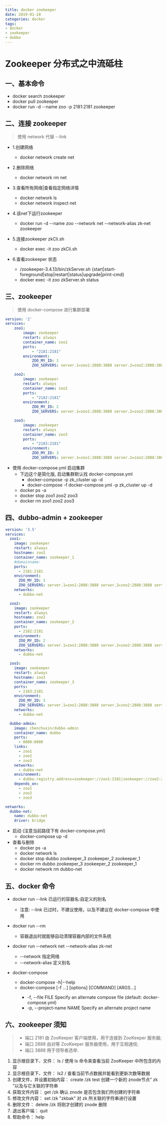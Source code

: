 ```yaml
---
title: docker zookeeper
date: 2019-01-28
categories: docker
tags:
- docker
- zookeeper
- dobbo
---
```



# Zookeeper 分布式之中流砥柱

## 一、基本命令

- docker search zookeeper
- docker pull zookeeper
- docker run -d --name zoo -p 2181:2181 zookeeper

## 二、连接 zookeeper
> 使用 network 代替 --link
- 1.创建网络
  - docker network create net

- 2.删除网络
  - docker network rm net

- 3.查看所有网络|查看指定网络详情
  - docker network ls
  - docker network inspect net

- 4.该net下运行zookeeper
  - docker run -d --name zoo --network net --network-alias zk-net zookeeper

- 5.连接zookeeper zkCli.sh
  - docker exec -it zoo zkCli.sh

- 6.查看zookeeper 状态
  - /zookeeper-3.4.13/bin/zkServer.sh {start|start-foreground|stop|restart|status|upgrade|print-cmd}
  - docker exec -it zoo zkServer.sh status

## 三、zookeeper
> 使用 docker-compose 进行集群部署
```yaml
version: '2'
services:
    zoo1:
        image: zookeeper
        restart: always
        container_name: zoo1
        ports:
            - "2181:2181"
        environment:
            ZOO_MY_ID: 1
            ZOO_SERVERS: server.1=zoo1:2888:3888 server.2=zoo2:2888:3888 server.3=zoo3:2888:3888

    zoo2:
        image: zookeeper
        restart: always
        container_name: zoo2
        ports:
            - "2182:2181"
        environment:
            ZOO_MY_ID: 2
            ZOO_SERVERS: server.1=zoo1:2888:3888 server.2=zoo2:2888:3888 server.3=zoo3:2888:3888

    zoo3:
        image: zookeeper
        restart: always
        container_name: zoo3
        ports:
            - "2183:2181"
        environment:
            ZOO_MY_ID: 3
            ZOO_SERVERS: server.1=zoo1:2888:3888 server.2=zoo2:2888:3888 server.3=zoo3:2888:3888
```
- 使用 docker-compose.yml 启动集群
  - 下边这个是简化版, 启动集群默认找 docker-compose.yml
    - docker-compose -p zk_cluster up -d
    - docker-compose -f docker-compose.yml -p zk_cluster up -d
  - docker ps -a
  - docker stop zoo1 zoo2 zoo3
  - docker rm zoo1 zoo2 zoo3

## 四、dubbo-admin + zookeeper
```yaml
version: '3.5'
services:
  zoo1:
    image: zookeeper
    restart: always
    hostname: zoo1
    container_name: zookeeper_1
    #domainname:
    ports:
      - 2181:2181
    environment:
      ZOO_MY_ID: 1
      ZOO_SERVERS: server.1=zoo1:2888:3888 server.2=zoo2:2888:3888 server.3=zoo3:2888:3888
    networks:
      - dubbo-net

  zoo2:
    image: zookeeper
    restart: always
    hostname: zoo2
    container_name: zookeeper_2
    ports:
      - 2182:2181
    environment:
      ZOO_MY_ID: 2
      ZOO_SERVERS: server.1=zoo1:2888:3888 server.2=zoo2:2888:3888 server.3=zoo3:2888:3888
    networks:
      - dubbo-net

  zoo3:
    image: zookeeper
    restart: always
    hostname: zoo3
    container_name: zookeeper_3
    ports:
      - 2183:2181
    environment:
      ZOO_MY_ID: 3
      ZOO_SERVERS: server.1=zoo1:2888:3888 server.2=zoo2:2888:3888 server.3=zoo3:2888:3888
    networks:
      - dubbo-net

  dubbo-admin:
    image: chenchuxin/dubbo-admin
    container_name: dubbo
    ports:
      - 8080:8080
    links:
      - zoo1
      - zoo2
      - zoo3
    networks:
      - dubbo-net
    environment:
      - dubbo.registry.address=zookeeper://zoo1:2181|zookeeper://zoo2:2181|zookeeper://zoo3:2181
    depends_on:
      - zoo1
      - zoo2
      - zoo3

networks:
  dubbo-net:
    name: dubbo-net
    driver: bridge
```
- 启动 (注意当前路径下有 docker-compose.yml)
  - docker-compose up -d
- 查看与删除
    - docker ps -a
    - docker network ls
    - docker stop dubbo zookeeper_3 zookeeper_2 zookeeper_1
    - docker rm dubbo zookeeper_3 zookeeper_2 zookeeper_1
    - docker network rm dubbo-net

## 五、docker 命令

- docker run --link 已运行的容器名:自定义的别名
  - 注意: --link 已过时，不建议使用，以及不建议在 docker-compose 中使用

- docker run --rm
  - 容器退出时就能够自动清理容器内部的文件系统

- docker run --network net --network-alias zk-net
  - --network 指定网络
  - --network-alias 定义别名

- docker-compose
  - docker-compose -h|--help
  - docker-compose [-f <arg>...] [options] [COMMAND] [ARGS...]
    - -f, --file FILE            Specify an alternate compose file (default: docker-compose.yml)
    - -p, --project-name NAME    Specify an alternate project name


## 六、zookeeper 须知
> - 端口 2181 由 ZooKeeper 客户端使用，用于连接到 ZooKeeper 服务器;
> - 端口 2888 由对等 ZooKeeper 服务器使用，用于互相通信;
> - 端口 3888 用于领导者选举.

1. 显示根目录下、文件： ls / 使用 ls 命令来查看当前 ZooKeeper 中所包含的内容
2. 显示根目录下、文件： ls2 / 查看当前节点数据并能看到更新次数等数据
3. 创建文件，并设置初始内容： create /zk test 创建一个新的 znode节点“ zk ”以及与它关联的字符串
4. 获取文件内容： get /zk 确认 znode 是否包含我们所创建的字符串
5. 修改文件内容： set /zk "zkbak" 对 zk 所关联的字符串进行设置
6. 删除文件： delete /zk 将刚才创建的 znode 删除
7. 退出客户端： quit
8. 帮助命令： help
